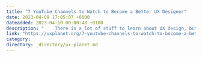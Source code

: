 ```yaml
---
title: "7 YouTube Channels to Watch to Become a Better UX Designer"
date: 2023-04-09 17:05:07 +0000
dateadded: 2023-04-10 00:00:48 +0100
description: "    There is a lot of stuff to learn about UX design, but fear not YouTube is here to save the day!  Continue reading on UX Planet »  "
link: "https://uxplanet.org/7-youtube-channels-to-watch-to-become-a-better-ux-designer-bfd3bc47e264?source=rss----819cc2aaeee0---4"
category:
directory: _directory/ux-planet.md
---
```

